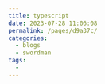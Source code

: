 ```yaml
---
title: typescript
date: 2023-07-28 11:06:08
permalink: /pages/d9a37c/
categories:
  - blogs
  - swordman
tags:
  - 
---
```

